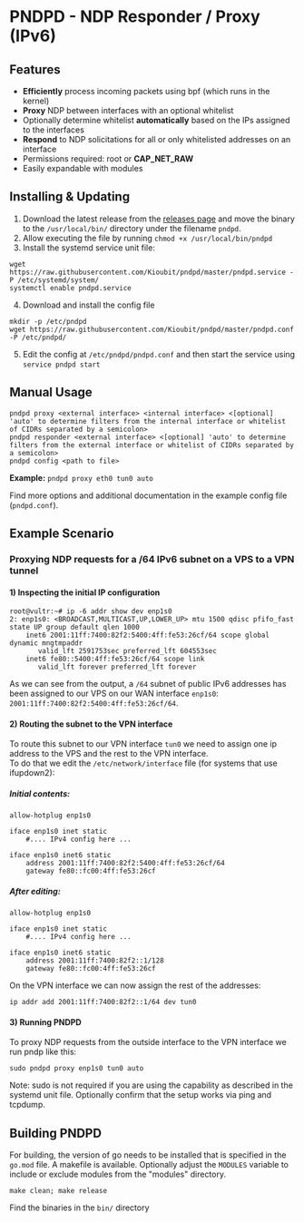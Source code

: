 # PNDPD - NDP Responder / Proxy (IPv6)
## Features
- **Efficiently** process incoming packets using bpf (which runs in the kernel)
- **Proxy** NDP between interfaces with an optional whitelist
- Optionally determine whitelist **automatically** based on the IPs assigned to the interfaces
- **Respond** to NDP solicitations for all or only whitelisted addresses on an interface
- Permissions required: root or **CAP_NET_RAW**
- Easily expandable with modules

## Installing & Updating

1) Download the latest release from the [releases page](https://github.com/Kioubit/pndpd/releases) and move the binary to the ``/usr/local/bin/`` directory under the filename ``pndpd``.
2) Allow executing the file by running ``chmod +x /usr/local/bin/pndpd``
3) Install the systemd service unit file:
```` 
wget https://raw.githubusercontent.com/Kioubit/pndpd/master/pndpd.service -P /etc/systemd/system/
systemctl enable pndpd.service
```` 
4) Download and install the config file
```` 
mkdir -p /etc/pndpd
wget https://raw.githubusercontent.com/Kioubit/pndpd/master/pndpd.conf -P /etc/pndpd/
````
5) Edit the config at ``/etc/pndpd/pndpd.conf`` and then start the service using ``service pndpd start``

## Manual Usage
```` 
pndpd proxy <external interface> <internal interface> <[optional] 'auto' to determine filters from the internal interface or whitelist of CIDRs separated by a semicolon>
pndpd responder <external interface> <[optional] 'auto' to determine filters from the external interface or whitelist of CIDRs separated by a semicolon>
pndpd config <path to file>
````
**Example:** ``pndpd proxy eth0 tun0 auto``

Find more options and additional documentation in the example config file (``pndpd.conf``).

## Example Scenario
### Proxying NDP requests for a /64 IPv6 subnet on a VPS to a VPN tunnel 

#### 1) Inspecting the initial IP configuration
````
root@vultr:~# ip -6 addr show dev enp1s0
2: enp1s0: <BROADCAST,MULTICAST,UP,LOWER_UP> mtu 1500 qdisc pfifo_fast state UP group default qlen 1000
    inet6 2001:11ff:7400:82f2:5400:4ff:fe53:26cf/64 scope global dynamic mngtmpaddr 
       valid_lft 2591753sec preferred_lft 604553sec
    inet6 fe80::5400:4ff:fe53:26cf/64 scope link 
       valid_lft forever preferred_lft forever
```` 
As we can see from the output, a `/64` subnet of public IPv6 addresses has been assigned to our VPS on our WAN interface `enp1s0`:
`2001:11ff:7400:82f2:5400:4ff:fe53:26cf/64`.

#### 2) Routing the subnet to the VPN interface
To route this subnet to our VPN interface `tun0` we need to assign one ip address to the VPS and the rest to the VPN interface.  
To do that we edit the `/etc/network/interface` file (for systems that use ifupdown2):

##### Initial contents:
````
allow-hotplug enp1s0

iface enp1s0 inet static 
    #.... IPv4 config here ...

iface enp1s0 inet6 static
    address 2001:11ff:7400:82f2:5400:4ff:fe53:26cf/64
    gateway fe80::fc00:4ff:fe53:26cf
````
##### After editing:
````
allow-hotplug enp1s0

iface enp1s0 inet static 
    #.... IPv4 config here ...

iface enp1s0 inet6 static
    address 2001:11ff:7400:82f2::1/128
    gateway fe80::fc00:4ff:fe53:26cf
````
On the VPN interface we can now assign the rest of the addresses:

`ip addr add 2001:11ff:7400:82f2::1/64 dev tun0`

#### 3) Running PNDPD
To proxy NDP requests from the outside interface to the VPN interface we run pndp like this:
````
sudo pndpd proxy enp1s0 tun0 auto
````
Note: sudo is not required if you are using the capability as described in the systemd unit file.
Optionally confirm that the setup works via ping and tcpdump.  

## Building PNDPD
For building, the version of go needs to be installed that is specified in the `go.mod` file. A makefile is available. Optionally adjust the ``MODULES`` variable to include or exclude modules from the "modules" directory.
````
make clean; make release
```` 
Find the binaries in the ``bin/`` directory
